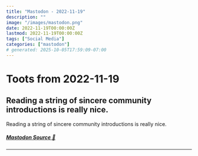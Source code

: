 ```yaml
---
title: "Mastodon - 2022-11-19"
description: ""
image: "/images/mastodon.png"
date: 2022-11-19T00:00:00Z
lastmod: 2022-11-19T00:00:00Z
tags: ["Social Media"]
categories: ["mastodon"]
# generated: 2025-10-05T17:59:09-07:00
---
```


# Toots from 2022-11-19

## Reading a string of sincere community introductions is really nice.

Reading a string of sincere community introductions is really nice.

##### [Mastodon Source 🐘](https://hachyderm.io/@mweagle/109367544274517195)

---

